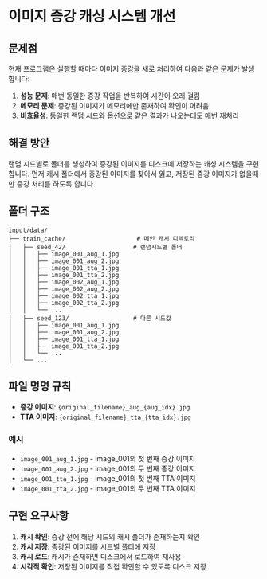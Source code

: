 # 이미지 증강 캐싱 시스템 개선

## 문제점

현재 프로그램은 실행할 때마다 이미지 증강을 새로 처리하여 다음과 같은 문제가 발생합니다:

1. **성능 문제**: 매번 동일한 증강 작업을 반복하여 시간이 오래 걸림
2. **메모리 문제**: 증강된 이미지가 메모리에만 존재하여 확인이 어려움
3. **비효율성**: 동일한 랜덤 시드와 옵션으로 같은 결과가 나오는데도 매번 재처리

## 해결 방안

랜덤 시드별로 폴더를 생성하여 증강된 이미지를 디스크에 저장하는 캐싱 시스템을 구현합니다.
먼저 캐시 폴더에서 증강된 이미지를 찾아서 읽고, 저장된 증강 이미지가 없을때만 증강 처리를 하도록 합니다.

## 폴더 구조

```
input/data/
├── train_cache/                    # 메인 캐시 디렉토리
│   ├── seed_42/                   # 랜덤시드별 폴더
│   │   ├── image_001_aug_1.jpg
│   │   ├── image_001_aug_2.jpg
│   │   ├── image_001_tta_1.jpg
│   │   ├── image_001_tta_2.jpg
│   │   ├── image_002_aug_1.jpg
│   │   ├── image_002_aug_2.jpg
│   │   ├── image_002_tta_1.jpg
│   │   ├── image_002_tta_2.jpg
│   │   └── ...
│   ├── seed_123/                  # 다른 시드값
│   │   ├── image_001_aug_1.jpg
│   │   ├── image_001_aug_2.jpg
│   │   ├── image_001_tta_1.jpg
│   │   ├── image_001_tta_2.jpg
│   │   └── ...
│   └── ...
```

## 파일 명명 규칙

- **증강 이미지**: `{original_filename}_aug_{aug_idx}.jpg`
- **TTA 이미지**: `{original_filename}_tta_{tta_idx}.jpg`

### 예시
- `image_001_aug_1.jpg` - image_001의 첫 번째 증강 이미지
- `image_001_aug_2.jpg` - image_001의 두 번째 증강 이미지
- `image_001_tta_1.jpg` - image_001의 첫 번째 TTA 이미지
- `image_001_tta_2.jpg` - image_001의 두 번째 TTA 이미지

## 구현 요구사항

1. **캐시 확인**: 증강 전에 해당 시드의 캐시 폴더가 존재하는지 확인
2. **캐시 저장**: 증강된 이미지를 시드별 폴더에 저장
3. **캐시 로드**: 캐시가 존재하면 디스크에서 로드하여 재사용
4. **시각적 확인**: 저장된 이미지를 직접 확인할 수 있도록 디스크 저장
